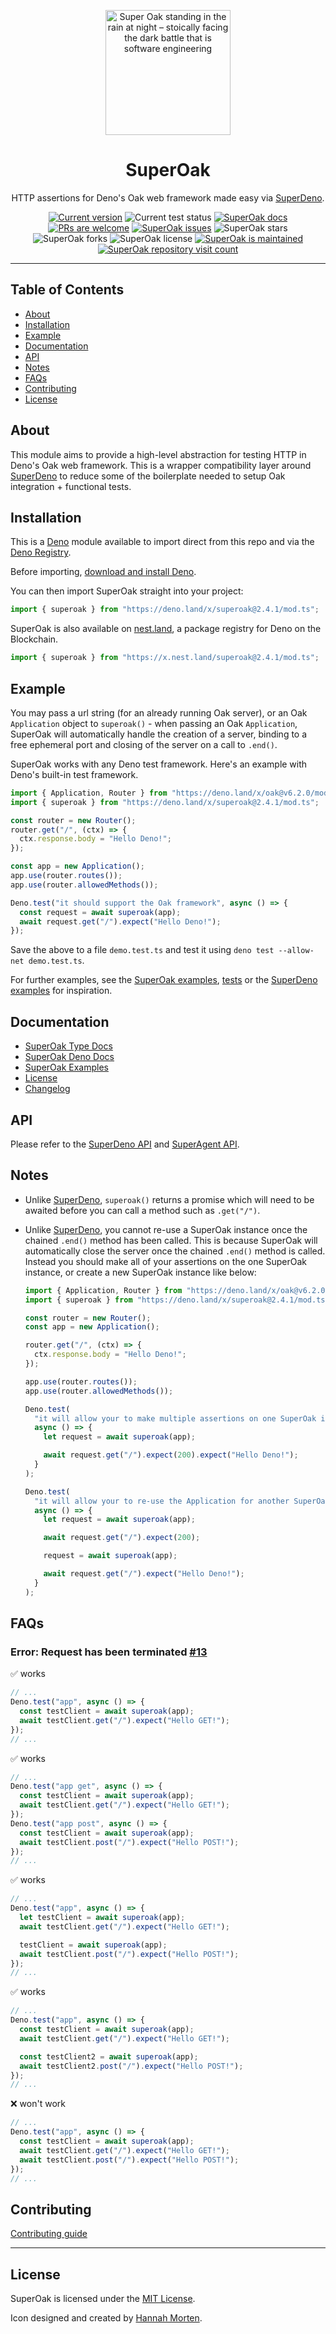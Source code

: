 <p align="center">
  <a href="https://www.linkedin.com/in/hannah-morten-b1218017a/"><img height="200" style="height: 200px;" src="https://github.com/asos-craigmorten/superoak/raw/main/.github/icon.png" alt="Super Oak standing in the rain at night – stoically facing the dark battle that is software engineering"></a>
  <h1 align="center">SuperOak</h1>
</p>
<p align="center">
  HTTP assertions for Deno's Oak web framework made easy via <a href="https://github.com/asos-craigmorten/superdeno">SuperDeno</a>.
</p>
<p align="center">
   <a href="https://github.com/asos-craigmorten/superoak/tags/"><img src="https://img.shields.io/github/tag/asos-craigmorten/superoak" alt="Current version" /></a>
   <img src="https://github.com/asos-craigmorten/superoak/workflows/Test/badge.svg" alt="Current test status" />
   <a href="https://doc.deno.land/https/deno.land/x/superoak/mod.ts"><img src="https://doc.deno.land/badge.svg" alt="SuperOak docs" /></a>
   <a href="http://makeapullrequest.com"><img src="https://img.shields.io/badge/PRs-welcome-brightgreen.svg" alt="PRs are welcome" /></a>
   <a href="https://github.com/asos-craigmorten/superoak/issues/"><img src="https://img.shields.io/github/issues/asos-craigmorten/superoak" alt="SuperOak issues" /></a>
   <img src="https://img.shields.io/github/stars/asos-craigmorten/superoak" alt="SuperOak stars" />
   <img src="https://img.shields.io/github/forks/asos-craigmorten/superoak" alt="SuperOak forks" />
   <img src="https://img.shields.io/github/license/asos-craigmorten/superoak" alt="SuperOak license" />
   <a href="https://GitHub.com/asos-craigmorten/superoak/graphs/commit-activity"><img src="https://img.shields.io/badge/Maintained%3F-yes-green.svg" alt="SuperOak is maintained" /></a>
   <a href="http://hits.dwyl.com/asos-craigmorten/superoak"><img src="http://hits.dwyl.com/asos-craigmorten/superoak.svg" alt="SuperOak repository visit count" /></a>
</p>

---

## Table of Contents

- [About](#about)
- [Installation](#installation)
- [Example](#example)
- [Documentation](#documentation)
- [API](#api)
- [Notes](#notes)
- [FAQs](#faqs)
- [Contributing](#contributing)
- [License](#license)

## About

This module aims to provide a high-level abstraction for testing HTTP in Deno's Oak web framework. This is a wrapper compatibility layer around [SuperDeno](https://github.com/asos-craigmorten/superdeno) to reduce some of the boilerplate needed to setup Oak integration + functional tests.

## Installation

This is a [Deno](https://deno.land/) module available to import direct from this repo and via the [Deno Registry](https://deno.land/x).

Before importing, [download and install Deno](https://deno.land/#installation).

You can then import SuperOak straight into your project:

```ts
import { superoak } from "https://deno.land/x/superoak@2.4.1/mod.ts";
```

SuperOak is also available on [nest.land](https://nest.land/package/superoak), a package registry for Deno on the Blockchain.

```ts
import { superoak } from "https://x.nest.land/superoak@2.4.1/mod.ts";
```

## Example

You may pass a url string (for an already running Oak server), or an Oak `Application` object to `superoak()` - when passing an Oak `Application`, SuperOak will automatically handle the creation of a server, binding to a free ephemeral port and closing of the server on a call to `.end()`.

SuperOak works with any Deno test framework. Here's an example with Deno's built-in test framework.

```ts
import { Application, Router } from "https://deno.land/x/oak@v6.2.0/mod.ts";
import { superoak } from "https://deno.land/x/superoak@2.4.1/mod.ts";

const router = new Router();
router.get("/", (ctx) => {
  ctx.response.body = "Hello Deno!";
});

const app = new Application();
app.use(router.routes());
app.use(router.allowedMethods());

Deno.test("it should support the Oak framework", async () => {
  const request = await superoak(app);
  await request.get("/").expect("Hello Deno!");
});
```

Save the above to a file `demo.test.ts` and test it using `deno test --allow-net demo.test.ts`.

For further examples, see the [SuperOak examples](https://github.com/asos-craigmorten/superoak/blob/main/examples/README.md), [tests](https://github.com/asos-craigmorten/superoak/blob/main/test/superoak.test.ts) or the [SuperDeno examples](https://github.com/asos-craigmorten/superdeno#example) for inspiration.

## Documentation

- [SuperOak Type Docs](https://asos-craigmorten.github.io/superoak/)
- [SuperOak Deno Docs](https://doc.deno.land/https/deno.land/x/superoak/mod.ts)
- [SuperOak Examples](https://github.com/asos-craigmorten/superoak/blob/main/examples/README.md)
- [License](https://github.com/asos-craigmorten/superoak/blob/main/LICENSE.md)
- [Changelog](https://github.com/asos-craigmorten/superoak/blob/main/.github/CHANGELOG.md)

## API

Please refer to the [SuperDeno API](https://github.com/asos-craigmorten/superdeno#api) and [SuperAgent API](https://visionmedia.github.io/superagent/).

## Notes

- Unlike [SuperDeno](https://github.com/asos-craigmorten/superdeno), `superoak()` returns a promise which will need to be awaited before you can call a method such as `.get("/")`.
- Unlike [SuperDeno](https://github.com/asos-craigmorten/superdeno), you cannot re-use a SuperOak instance once the chained `.end()` method has been called. This is because SuperOak will automatically close the server once the chained `.end()` method is called. Instead you should make all of your assertions on the one SuperOak instance, or create a new SuperOak instance like below:

  ```ts
  import { Application, Router } from "https://deno.land/x/oak@v6.2.0/mod.ts";
  import { superoak } from "https://deno.land/x/superoak@2.4.1/mod.ts";

  const router = new Router();
  const app = new Application();

  router.get("/", (ctx) => {
    ctx.response.body = "Hello Deno!";
  });

  app.use(router.routes());
  app.use(router.allowedMethods());

  Deno.test(
    "it will allow your to make multiple assertions on one SuperOak instance",
    async () => {
      let request = await superoak(app);

      await request.get("/").expect(200).expect("Hello Deno!");
    }
  );

  Deno.test(
    "it will allow your to re-use the Application for another SuperOak instance",
    async () => {
      let request = await superoak(app);

      await request.get("/").expect(200);

      request = await superoak(app);

      await request.get("/").expect("Hello Deno!");
    }
  );
  ```

## FAQs

### Error: Request has been terminated [#13](https://github.com/asos-craigmorten/superoak/issues/13)

✅ works

```js
// ...
Deno.test("app", async () => {
  const testClient = await superoak(app);
  await testClient.get("/").expect("Hello GET!");
});
// ...
```

✅ works

```js
// ...
Deno.test("app get", async () => {
  const testClient = await superoak(app);
  await testClient.get("/").expect("Hello GET!");
});
Deno.test("app post", async () => {
  const testClient = await superoak(app);
  await testClient.post("/").expect("Hello POST!");
});
// ...
```

✅ works

```js
// ...
Deno.test("app", async () => {
  let testClient = await superoak(app);
  await testClient.get("/").expect("Hello GET!");

  testClient = await superoak(app);
  await testClient.post("/").expect("Hello POST!");
});
// ...
```

✅ works

```js
// ...
Deno.test("app", async () => {
  const testClient = await superoak(app);
  await testClient.get("/").expect("Hello GET!");

  const testClient2 = await superoak(app);
  await testClient2.post("/").expect("Hello POST!");
});
// ...
```

❌ won't work

```js
// ...
Deno.test("app", async () => {
  const testClient = await superoak(app);
  await testClient.get("/").expect("Hello GET!");
  await testClient.post("/").expect("Hello POST!");
});
// ...
```

## Contributing

[Contributing guide](https://github.com/asos-craigmorten/superoak/blob/main/.github/CONTRIBUTING.md)

---

## License

SuperOak is licensed under the [MIT License](./LICENSE.md).

Icon designed and created by [Hannah Morten](https://www.linkedin.com/in/hannah-morten-b1218017a/).
